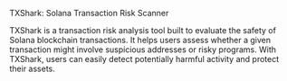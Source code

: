 TXShark: Solana Transaction Risk Scanner

TXShark is a transaction risk analysis tool built to evaluate the safety of Solana blockchain transactions. It helps users assess whether a given transaction might involve suspicious addresses or risky programs. With TXShark, users can easily detect potentially harmful activity and protect their assets.
